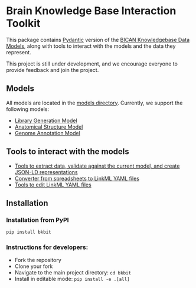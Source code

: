 # Brain Knowledge Base Interaction Toolkit

This package contains [Pydantic](https://docs.pydantic.dev/latest/) version of the [BICAN Knowledgebase Data Models](https://github.com/brain-bican/models),
 along with tools to interact with the models and the data they represent.

This project is still under development, and we encourage everyone to provide feedback and join the project.
## Models
All models are located in the [models directory](./bkbit/models). Currently, we support the following models:

- [Library Generation Model](https://brain-bican.github.io/models/index_library_generation/)
- [Anatomical Structure Model](https://brain-bican.github.io/models/index_anatomical_structure/)
- [Genome Annotation Model](https://brain-bican.github.io/models/index_genome_annotation/)



## Tools to interact with the models

- [Tools to extract data, validate against the current model, and create JSON-LD representations](./bkbit/data_translators/README.md)
- [Converter from spreadsheets to LinkML YAML files](./bkbit/model_converters/README.md)
- [Tools to edit LinkML YAML files](./bkbit/model_editors/README.md)

## Installation

### Installation from PyPI
```bash
pip install bkbit
```

### Instructions for developers:
- Fork the repository
- Clone your fork
- Navigate to the main project directory: `cd bkbit`
- Install in editable mode: `pip install -e .[all]`
```